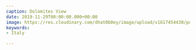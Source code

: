 ```yaml
---
caption: Dolomites View
date: 2019-11-29T00:00:00.000+00:00
image: https://res.cloudinary.com/dhat0b0ey/image/upload/v1617454430/portfolio/latestimages/europe-landscapes-018_n8ufut.jpg
keywords:
- Italy

---
```

